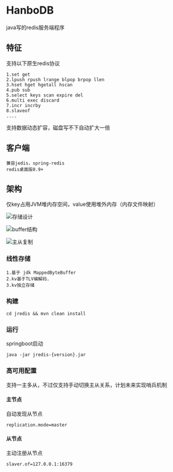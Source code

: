 # HanboDB
java写的redis服务端程序

## 特征
支持以下原生redis协议

    1.set get
    2.lpush rpush lrange blpop brpop llen
    3.hset hget hgetall hscan
    4.pub sub
    5.select keys scan expire del
    6.multi exec discard
    7.incr incrby
    8.slaveof
    ....
    
支持数据动态扩容，磁盘写不下自动扩大一倍  

## 客户端
    兼容jedis，spring-redis
    redis桌面版0.9+
    
## 架构
仅key占用JVM堆内存空间，value使用堆外内存（内存文件映射）

![存储设计](https://github.com/lmx1989219/jredis/blob/master/storage-design.png)

![buffer结构](https://github.com/lmx1989219/jredis/blob/master/buffer-structure.png)

![主从复制](https://github.com/lmx1989219/jredis/blob/master/replication.png)

### 线性存储
    1.基于 jdk MappedByteBuffer
    2.kv基于TLV编解码.
    3.kv独立存储
### 构建
    cd jredis && mvn clean install
### 运行
 springboot启动
 
    java -jar jredis-{version}.jar
    
### 高可用配置
支持一主多从，不过仅支持手动切换主从关系，计划未来实现哨兵机制    
#### 主节点
自动发现从节点
    
    replication.mode=master
    
#### 从节点
主动注册从节点
    
    slaver.of=127.0.0.1:16379